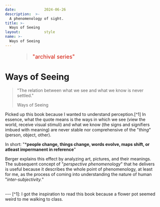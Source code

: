 ```yaml
---
date:             2024-06-26
description:  >-
  A phenomenology of sight.
title: >-
  Ways of Seeing
layout:           style
name: >-
  Ways of Seeing
---
```


<figure class="container-lg" style="padding: 0;">
    <blockquote class="blockquote" style="font-size: 18px; color: red;">
    <p style="color: #D21404;">"archival series"</p>
    </blockquote>
</figure>

# Ways of Seeing

> "The relation between what we see and what we know is never settled."
> <figcaption class="blockquote-footer">Ways of Seeing</figcaption>

Picked up this book because I wanted to understand perception.[^1] In essence, what the quote means is the ways in which we see (view the world, receive visual stimuli) and what we know (the signs and signifiers imbued with meaning) are never stable nor comprehensive of the "*thing*" (person, object, other).

In short: "***people change, things change, words evolve, maps shift, or atleast impermanent in reference**"

Berger explains this effect by analyzing art, pictures, and their meanings. The subsequent concept of "*perspective phenomenology*" that he delivers is useful because it describes the whole point of phenomenology, at least for me, as the process of coming into understanding the nature of human "*inter-subjectivity.*"

<br/>
---
[^1]: I got the inspiration to read this book because a flower pot seemed weird to me walking to class. 
